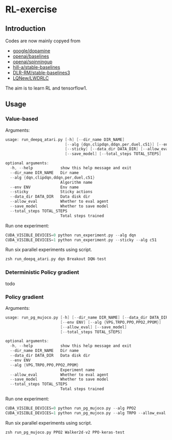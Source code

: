 # RL-exercise

## Introduction

Codes are now mainly copyed from

- [google/dopamine](https://github.com/google/dopamine)
- [openai/baselines](https://github.com/openai/baselines)
- [openai/spinningup](https://github.com/openai/spinningup)
- [hill-a/stable-baselines](https://github.com/hill-a/stable-baselines)
- [DLR-RM/stable-baselines3](https://github.com/DLR-RM/stable-baselines3)
- [LQNew/LWDRLC](https://github.com/LQNew/LWDRLC)

The aim is to learn RL and tensorflow1.

## Usage

### Value-based

Arguments:

```c
usage: run_deepq_atari.py [-h] [--dir_name DIR_NAME]
                          [--alg {dqn,clipdqn,ddqn,per,duel,c51}] [--env ENV]
                          [--sticky] [--data_dir DATA_DIR] [--allow_eval]
                          [--save_model] [--total_steps TOTAL_STEPS]

optional arguments:
  -h, --help            show this help message and exit
  --dir_name DIR_NAME   Dir name
  --alg {dqn,clipdqn,ddqn,per,duel,c51}
                        Algorithm name
  --env ENV             Env name
  --sticky              Sticky actions
  --data_dir DATA_DIR   Data disk dir
  --allow_eval          Whether to eval agent
  --save_model          Whether to save model
  --total_steps TOTAL_STEPS
                        Total steps trained
```

Run one experiment:

```c
CUDA_VISIBLE_DEVICES=0 python run_experiment.py --alg dqn
CUDA_VISIBLE_DEVICES=1 python run_experiment.py --sticky --alg c51
```

Run six parallel experiments using script.

```c
zsh run_deepq_atari.py dqn Breakout DQN-test
```

### Deterministic Policy gradient

todo

### Policy gradient

Arguments:

```c
usage: run_pg_mujoco.py [-h] [--dir_name DIR_NAME] [--data_dir DATA_DIR]
                        [--env ENV] [--alg {VPG,TRPO,PPO,PPO2,PPOM}]
                        [--allow_eval] [--save_model]
                        [--total_steps TOTAL_STEPS]

optional arguments:
  -h, --help            show this help message and exit
  --dir_name DIR_NAME   Dir name
  --data_dir DATA_DIR   Data disk dir
  --env ENV
  --alg {VPG,TRPO,PPO,PPO2,PPOM}
                        Experiment name
  --allow_eval          Whether to eval agent
  --save_model          Whether to save model
  --total_steps TOTAL_STEPS
                        Total steps trained
```

Run one experiment:

```c
CUDA_VISIBLE_DEVICES=0 python run_pg_mujoco.py --alg PPO2
CUDA_VISIBLE_DEVICES=1 python run_pg_mujoco.py --alg TRPO --allow_eval
```

Run six parallel experiments using script.

```c
zsh run_pg_mujoco.py PPO2 Walker2d-v2 PPO-keras-test
```
